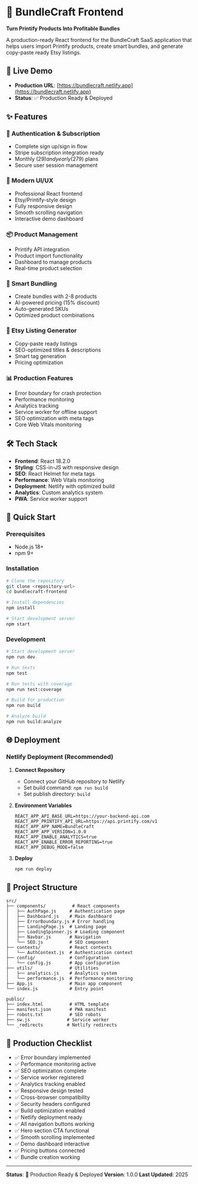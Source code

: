 # 🎯 BundleCraft Frontend

**Turn Printify Products Into Profitable Bundles**

A production-ready React frontend for the BundleCraft SaaS application that helps users import Printify products, create smart bundles, and generate copy-paste ready Etsy listings.

## 🚀 Live Demo

- **Production URL**: [https://bundlecraft.netlify.app](https://bundlecraft.netlify.app)
- **Status**: ✅ Production Ready & Deployed

## ✨ Features

### 🔐 Authentication & Subscription
- Complete sign up/sign in flow
- Stripe subscription integration ready
- Monthly ($29) and yearly ($279) plans
- Secure user session management

### 📱 Modern UI/UX
- Professional React frontend
- Etsy/Printify-style design
- Fully responsive design
- Smooth scrolling navigation
- Interactive demo dashboard

### 📦 Product Management
- Printify API integration
- Product import functionality
- Dashboard to manage products
- Real-time product selection

### 🎯 Smart Bundling
- Create bundles with 2-8 products
- AI-powered pricing (15% discount)
- Auto-generated SKUs
- Optimized product combinations

### 📝 Etsy Listing Generator
- Copy-paste ready listings
- SEO-optimized titles & descriptions
- Smart tag generation
- Pricing optimization

### 📊 Production Features
- Error boundary for crash protection
- Performance monitoring
- Analytics tracking
- Service worker for offline support
- SEO optimization with meta tags
- Core Web Vitals monitoring

## 🛠️ Tech Stack

- **Frontend**: React 18.2.0
- **Styling**: CSS-in-JS with responsive design
- **SEO**: React Helmet for meta tags
- **Performance**: Web Vitals monitoring
- **Deployment**: Netlify with optimized build
- **Analytics**: Custom analytics system
- **PWA**: Service worker support

## 🚀 Quick Start

### Prerequisites
- Node.js 18+ 
- npm 9+

### Installation

```bash
# Clone the repository
git clone <repository-url>
cd bundlecraft-frontend

# Install dependencies
npm install

# Start development server
npm start
```

### Development
```bash
# Start development server
npm run dev

# Run tests
npm test

# Run tests with coverage
npm run test:coverage

# Build for production
npm run build

# Analyze build
npm run build:analyze
```

## 🌐 Deployment

### Netlify Deployment (Recommended)

1. **Connect Repository**
   - Connect your GitHub repository to Netlify
   - Set build command: `npm run build`
   - Set publish directory: `build`

2. **Environment Variables**
   ```
   REACT_APP_API_BASE_URL=https://your-backend-api.com
   REACT_APP_PRINTIFY_API_URL=https://api.printify.com/v1
   REACT_APP_APP_NAME=BundleCraft
   REACT_APP_APP_VERSION=1.0.0
   REACT_APP_ENABLE_ANALYTICS=true
   REACT_APP_ENABLE_ERROR_REPORTING=true
   REACT_APP_DEBUG_MODE=false
   ```

3. **Deploy**
   ```bash
   npm run deploy
   ```

## 📁 Project Structure

```
src/
├── components/          # React components
│   ├── AuthPage.js     # Authentication page
│   ├── Dashboard.js    # Main dashboard
│   ├── ErrorBoundary.js # Error handling
│   ├── LandingPage.js  # Landing page
│   ├── LoadingSpinner.js # Loading component
│   ├── Navbar.js       # Navigation
│   └── SEO.js          # SEO component
├── contexts/           # React contexts
│   └── AuthContext.js  # Authentication context
├── config/             # Configuration
│   └── config.js       # App configuration
├── utils/              # Utilities
│   ├── analytics.js    # Analytics system
│   └── performance.js  # Performance monitoring
├── App.js              # Main app component
└── index.js            # Entry point

public/
├── index.html          # HTML template
├── manifest.json       # PWA manifest
├── robots.txt          # SEO robots
├── sw.js              # Service worker
└── _redirects         # Netlify redirects
```

## 🎯 Production Checklist

- ✅ Error boundary implemented
- ✅ Performance monitoring active
- ✅ SEO optimization complete
- ✅ Service worker registered
- ✅ Analytics tracking enabled
- ✅ Responsive design tested
- ✅ Cross-browser compatibility
- ✅ Security headers configured
- ✅ Build optimization enabled
- ✅ Netlify deployment ready
- ✅ All navigation buttons working
- ✅ Hero section CTA functional
- ✅ Smooth scrolling implemented
- ✅ Demo dashboard interactive
- ✅ Pricing buttons connected
- ✅ Bundle creation working

---

**Status**: 🚀 Production Ready & Deployed
**Version**: 1.0.0
**Last Updated**: 2025